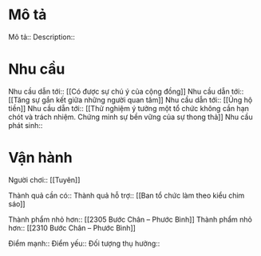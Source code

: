 # Mô tả
Mô tả::
Description::

# Nhu cầu
Nhu cầu dẫn tới:: [[Có được sự chú ý của cộng đồng]]
Nhu cầu dẫn tới:: [[Tăng sự gắn kết giữa những người quan tâm]]
Nhu cầu dẫn tới:: [[Ủng hộ tiền]]
Nhu cầu dẫn tới:: [[Thử nghiệm ý tưởng một tổ chức không cần hạn chót và trách nhiệm. Chứng minh sự bền vững của sự thong thả]]
Nhu cầu phát sinh::

# Vận hành
Người chơi:: [[Tuyên]]

Thành quả cần có:: 
Thành quả hỗ trợ:: [[Ban tổ chức làm theo kiểu chim sáo]]

Thành phẩm nhỏ hơn:: [[2305 Bước Chân – Phước Bình]]
Thành phẩm nhỏ hơn:: [[2310 Bước Chân – Phước Bình]]

Điểm mạnh::
Điểm yếu::
Đối tượng thụ hưởng::

